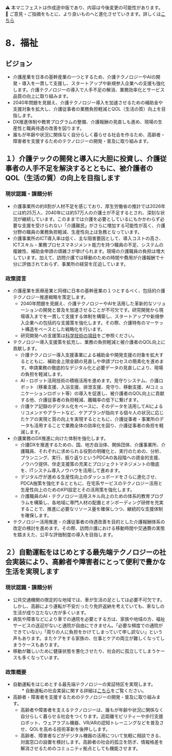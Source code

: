 ⚠️ 本マニフェストは作成途中版であり、内容は今後変更の可能性があります。  
💬 ご意見・ご指摘をもとに、より良いものへと進化させていきます。詳しくは[こちら](README.md#このマニフェスト自身もみんなの知恵を集めて改善していきます)


# 8．福祉

## ビジョン

* 介護産業を日本の基幹産業の一つとするため、介護テクノロジーやAIの開発・導入を一貫して支援し、スタートアップや新規参入企業への支援も強化します。介護テクノロジーの導入で人手不足の解消、業務効率化とサービス品質の向上に取り組みます。
* 2040年問題を見据え、介護テクノロジー導入を加速させるための補助金や支援対象を拡大し、介護従事者の業務負担軽減とQOL（生活の質）向上を目指します。
* DX推進体制や教育プログラムの整備、介護報酬の見直しも進め、現場の生産性と職員待遇の改善を図ります。
* 誰もが年齢や状況に関係なく自分らしく暮らせる社会を作るため、高齢者・障害者を支援するためのテクノロジーの開発・普及に取り組みます。

## １）介護テックの開発と導入に大胆に投資し、介護従事者の人手不足を解決するとともに、被介護者のQOL（生活の質）の向上を目指します

### 現状認識・課題分析

* 介護事業所の約8割が人材不足を感じており、厚生労働省の推計では2026年には約25万人、2040年には約57万人の介護士が不足するとされ、深刻な状況が継続しています。このままでは介護を必要としているにもかかわらず必要な支援を受けられない「介護難民」がさらに増加する可能性が高く、介護分野の職員の業務負担軽減、生産性向上は急務となっています。
* 介護事業所のICT導入率は低く、主な阻害要因として、導入コストの高さ、ICTスキル・業務プロセスマネジメント能力を持つ職員の不足、システムの複雑性、補助金申請の煩雑さが挙げられます。現場の介護職員の負担は増大しています。加えて、訪問介護では移動のための時間や費用が介護報酬で十分に評価されておらず、事業所の経営を圧迫しています。

### 政策提言

* 介護産業を医療産業と同様に日本の基幹産業の１つとするべく、包括的介護テクノロジー推進戦略を策定します。
  * 2040年問題を見据え、介護テクノロジーやAIを活用した革新的なソリューションの開発と普及を加速させることが不可欠です。研究開発から現場導入までを一貫して支援する体制を構築し、スタートアップや新規参入企業への包括的な支援策を強化します。その際、介護特有のマーケット構造をベースとした戦略化を行います。
  * 研究開発への支援策は[科学技術の項目](https://policy.team-mir.ai/view/15_%E3%82%B9%E3%83%86%E3%83%83%E3%83%97%EF%BC%91%E7%A7%91%E5%AD%A6%E6%8a%80%E8%A1%93.md)をご参照ください。
* テクノロジー導入支援策を拡充し、業務の負担軽減と被介護者のQOL向上に貢献します。
  * 介護テクノロジー導入支援事業による補助金や開発支援の対象を拡大するとともに、補助金上限金額の見直しや申請プロセスの簡素化を進めます。申請業務の徹底的なデジタル化と必要データの見直しにより、現場の負担を軽減します。
  * AI・ロボット活用技術の積極活用を進めます。見守りシステム、介護ロボット（移乗支援、入浴支援、排泄支援、見守り、移動支援、AIコミュニケーションロボット等）の導入を促進し、被介護者のQOL向上に貢献する他、介護従事者の負担軽減、離職率の低下に繋げます。
  * 介護ケア記録のデジタル化をベースに、そのデータを活用してAIによるリコメンドやアラートなど、ケアプランが指向する個々人の状況に応じたケアの実現と質の向上を実現するとともに、介護従事者・事業所のデータも活用することで業務全体の効率化を図り、介護従事者の負担を軽減します。
* 介護業務のDX推進に向けた体制を強化します。
  * 介護DXを推進するための、国、地方自治体、関係団体、介護事業所、介護職員、それぞれに求められる役割の明確化と、実行のための、分析、プランニング、実行、振り返りというPDCAの各段階への資金的支援、ノウハウ提供、伴走支援策の充実とプロジェクトマネジメントの徹底を、ITシステム導入ノウハウを活用して進めます。
  * デジタル庁が進める生産性向上のダッシュボードをさらに進化させ、PDCA施策を強化するとともに、在宅系サービスのテクノロジー活用と生産性向上のためのKPI設定とその活用策を強化します。
  * 介護職員のAI・テクノロジー活用スキル向上のための体系的教育プログラムを構築し、各地域に専門人材の配置とオンボーディング研修を充実することで、推進に必要なリソース量を確保しつつ、継続的な支援体制を確保します。
* テクノロジー活用推進・介護従事者の待遇改善を目的とした介護報酬体系の改定の検討を進めます。その際、訪問介護における移動時間や交通費の実態を踏まえた、公平な評価制度の導入を目指します。

## ２）自動運転をはじめとする最先端テクノロジーの社会実装により、高齢者や障害者にとって便利で豊かな生活を実現します

### 現状認識・課題分析

* 公共交通機関の限定的な地域では、車が生活の足としては必要不可欠です。しかし、高齢により運転が不安だったり免許返納を考えていても、車なしの生活が成り立たない方が多くいます。  
* 病気や障害などにより車での通院を必要とする方は、家族や地域の方、福祉サービスの送迎がないと通院が自由にできません。「必要な頻度での通院ができていない」「周りの人に負担をかけてしまっていて申し訳ない」という声もあります。またケアをする家族の、仕事とケアの両立が難しくなってしまうケースもあります。
* 移動が難しいために健康状態を悪化させたり、社会的に孤立してしまうケースも多くなっています。

### 政策概要

* 自動運転をはじめとする最先端テクノロジーの実証特区を実現します。
　　* 自動運転の社会実装に関する詳細は[こちら](https://policy.team-mir.ai/view/34_%E3%82%B9%E3%83%86%E3%83%83%E3%83%97%EF%BC%93%E7%94%A3%E6%A5%AD.md)をご覧ください。
* 高齢者・障害者を支援するためのテクノロジーの開発・普及に取り組みます。
  * 高齢者や障害者を支えるテクノロジーは、誰もが年齢や状況に関係なく自分らしく暮らせる社会をつくります。近距離モビリティーや歩行支援ロボット、ウェアラブル機器、VR/ARの認知トレーニングなどを普及させ、QOLを高める技術革新を後押しします。
  * 高齢者、障害者などがデジタル機器の活用について気軽に相談できる、対面窓口の設置を検討します。高齢者の社会的孤立を防ぎ、情報格差を解消させるためのコミュニティ拠点としても機能させます。
